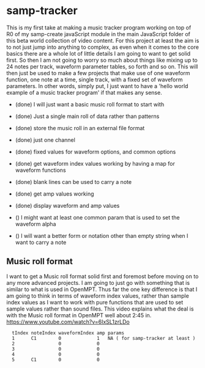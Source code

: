 # samp-tracker

This is my first take at making a music tracker program working on top of R0 of my samp-create javaScript module in the main JavaScript folder of this beta world collection of video content. For this project at least the aim is to not just jump into anything to complex, as even when it comes to the core basics there are a whole lot of little details I am going to want to get solid first. So then I am not going to worry so much about things like mixing up to 24 notes per track, waveform parameter tables, so forth and so on. This will then just be used to make a few projects that make use of one waveform function, one note at a time, single track, with a fixed set of waveform parameters. In other words, simply put, I just want to have a 'hello world example of a music tracker program' if that makes any sense.

* (done) I will just want a basic music roll format to start with
* (done) Just a single main roll of data rather than patterns
* (done) store the music roll in an external file format
* (done) just one channel
* (done) fixed values for waveform options, and common options
* (done) get waveform index values working by having a map for waveform functions
* (done) blank lines can be used to carry a note
* (done) get amp values working
* (done) display waveform and amp values

* () I might want at least one common param that is used to set the waveform alpha
* () I will want a better form or notation other than empty string when I want to carry a note

## Music roll format

I want to get a Music roll format solid first and foremost before moving on to any more advanced projects. I am going to just go with something that is similar to what is used in OpenMPT. Thus far the one key difference is that I am going to think in terms of waveform index values, rather than sample index values as I want to work with pure functions that are used to set sample values rather than sound files.
This video explains what the deal is with the Music roll format in OpenMPT well about 2:45 in.
https://www.youtube.com/watch?v=6IxSL1zrLDo

```
  tIndex noteIndex waveformIndex amp params
  1      C1        0             1   NA ( for samp-tracker at least )
  2                0             0
  3                0             0
  4                0             0
  5      C1        0             0
```